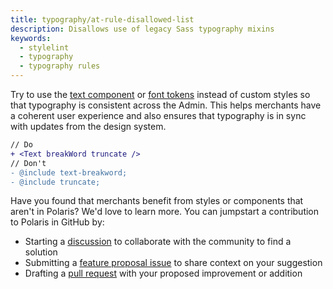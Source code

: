 ```yaml
---
title: typography/at-rule-disallowed-list
description: Disallows use of legacy Sass typography mixins
keywords:
  - stylelint
  - typography
  - typography rules
---
```


Try to use the [text component](/components/text) or [font tokens](/tokens/font) instead of custom styles so that typography is consistent across the Admin. This helps merchants have a coherent user experience and also ensures that typography is in sync with updates from the design system.

```diff
// Do
+ <Text breakWord truncate />
// Don't
- @include text-breakword;
- @include truncate;
```

Have you found that merchants benefit from styles or components that aren't in Polaris? We'd love to learn more. You can jumpstart a contribution to Polaris in GitHub by:

- Starting a [discussion](https://github.com/Shopify/polaris/discussions/6750) to collaborate with the community to find a solution
- Submitting a [feature proposal issue](https://github.com/Shopify/polaris/issues/new?assignees=&labels=Feature+request&template=FEATURE_REQUEST.md) to share context on your suggestion
- Drafting a [pull request](https://github.com/Shopify/polaris/pulls) with your proposed improvement or addition
